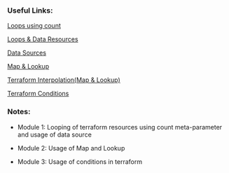 ### Useful Links:

[Loops using count](https://blog.gruntwork.io/terraform-tips-tricks-loops-if-statements-and-gotchas-f739bbae55f9)

[Loops & Data Resources](https://www.youtube.com/watch?v=9ck6LaBy-W8)

[Data Sources](https://www.terraform.io/docs/configuration/data-sources.html)

[Map & Lookup](https://www.youtube.com/watch?v=5-EvptsWl8M&t=76s)

[Terraform Interpolation(Map & Lookup)](https://www.terraform.io/docs/configuration-0-11/interpolation.html)

[Terraform Conditions](https://www.youtube.com/watch?v=QFvG7oTG5Z8)


### Notes: 

* Module 1: Looping of terraform resources using count meta-parameter and usage of data source 

* Module 2: Usage of Map and Lookup

* Module 3: Usage of conditions in terraform

